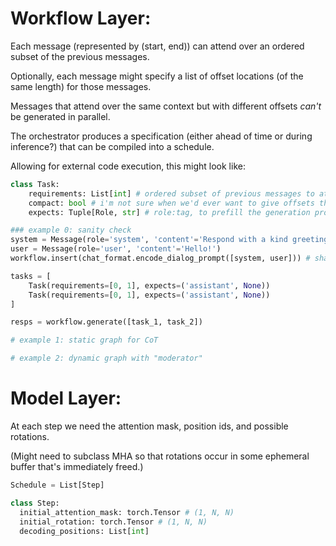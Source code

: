 # Workflow Layer:

Each message (represented by (start, end)) can attend over an ordered subset of the previous messages.

Optionally, each message might specify a list of offset locations (of the same length) for those messages.

Messages that attend over the same context but with different offsets _can't_ be generated in parallel.

The orchestrator produces a specification (either ahead of time or during inference?) that can be compiled into a schedule.

Allowing for external code execution, this might look like:

```python
class Task:
    requirements: List[int] # ordered subset of previous messages to attend over
    compact: bool # i'm not sure when we'd ever want to give offsets that aren't fully compacted
    expects: Tuple[Role, str] # role:tag, to prefill the generation prompt. might be problematic if llama isn't pretrained with types.

### example 0: sanity check
system = Message(role='system', 'content'='Respond with a kind greeting.')
user = Message(role='user', 'content'='Hello!')
workflow.insert(chat_format.encode_dialog_prompt([system, user])) # shared context

tasks = [
    Task(requirements=[0, 1], expects=('assistant', None))
    Task(requirements=[0, 1], expects=('assistant', None))
]

resps = workflow.generate([task_1, task_2])

# example 1: static graph for CoT

# example 2: dynamic graph with "moderator"

```

# Model Layer:

At each step we need the attention mask, position ids, and possible rotations.

(Might need to subclass MHA so that rotations occur in some ephemeral buffer that's immediately freed.)

```python
Schedule = List[Step]

class Step:
  initial_attention_mask: torch.Tensor # (1, N, N)
  initial_rotation: torch.Tensor # (1, N, N)
  decoding_positions: List[int]
```
